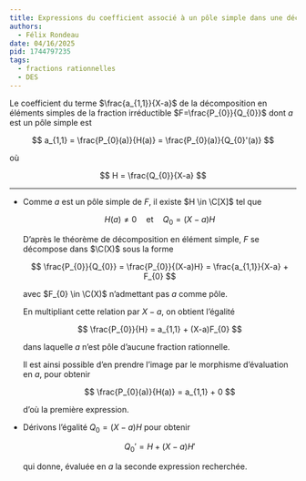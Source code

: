 ```yaml
---
title: Expressions du coefficient associé à un pôle simple dans une décomposition en éléments simples
authors:
  - Félix Rondeau
date: 04/16/2025
pid: 1744797235
tags:
  - fractions rationnelles
  - DES
---
```


Le coefficient du terme $\frac{a_{1,1}}{X-a}$ de la décomposition en éléments simples de la fraction irréductible $F=\frac{P_{0}}{Q_{0}}$ dont $a$ est un pôle simple est

$$
    a_{1,1} = \frac{P_{0}(a)}{H(a)} = \frac{P_{0}(a)}{Q_{0}'(a)}
$$

où

$$
    H = \frac{Q_{0}}{X-a}
$$

---

- Comme $a$ est un pôle simple de $F$, il existe $H \in \C[X]$ tel que

  $$
    H(a) \neq 0 \quad\text{et}\quad Q_{0} = (X-a)H
  $$

  D’après le théorème de décomposition en élément simple, $F$ se décompose dans $\C(X)$ sous la forme

  $$
      \frac{P_{0}}{Q_{0}} = \frac{P_{0}}{(X-a)H} = \frac{a_{1,1}}{X-a} + F_{0}
  $$

  avec $F_{0} \in \C(X)$ n’admettant pas $a$ comme pôle.

  En multipliant cette relation par $X-a$, on obtient l’égalité

  $$
      \frac{P_{0}}{H} = a_{1,1} + (X-a)F_{0}
  $$

  dans laquelle $a$ n’est pôle d’aucune fraction rationnelle.

  Il est ainsi possible d’en prendre l’image par le morphisme d’évaluation en $a$, pour obtenir

  $$
      \frac{P_{0}(a)}{H(a)} = a_{1,1} + 0
  $$

  d’où la première expression.

- Dérivons l’égalité $Q_{0} = (X-a)H$ pour obtenir

  $$
      Q_{0}' = H+(X-a)H'
  $$

  qui donne, évaluée en $a$ la seconde expression recherchée.
